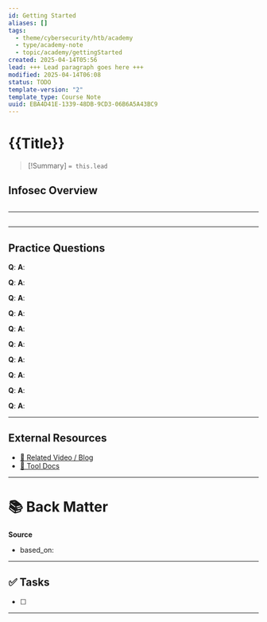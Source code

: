 ```yaml
---
id: Getting Started
aliases: []
tags:
  - theme/cybersecurity/htb/academy
  - type/academy-note
  - topic/academy/gettingStarted
created: 2025-04-14T05:56
lead: +++ Lead paragraph goes here +++
modified: 2025-04-14T06:08
status: TODO
template-version: "2"
template_type: Course Note
uuid: EBA4D41E-1339-48DB-9CD3-06B6A5A43BC9
---
```

# {{Title}}

> [!Summary]
> `= this.lead` 

## Infosec Overview
<!-- Overview Of What Will Be covered in This Course -->

##  
<!--- Header For Each Page Your READ With The following

Brief walkthrough notes from the page/article/video.

### Key Concepts
- 🔑 Point 1
- 🔍 Point 2

### Visual / Diagram
![Screenshot]()  
-->
---
## 

---

## **Practice Questions**
<!-- Flashcard style - Can be parsed by Obsidian plugins like Obsidian CardBoard or Obsidian Recall -->

**Q**:
**A**:

**Q**:
**A**:


**Q**:
**A**:

**Q**:
**A**:


**Q**:
**A**:

**Q**:
**A**:

**Q**:
**A**:

**Q**:
**A**:

**Q**:
**A**:

**Q**:
**A**:


---

## **External Resources**
- [🔗 Related Video / Blog](https://example.com)
- [📘 Tool Docs](https://example.com)

---

# 📚 Back Matter

**Source**  
- based_on: 

---

## ✅ Tasks
- [ ] 

---
